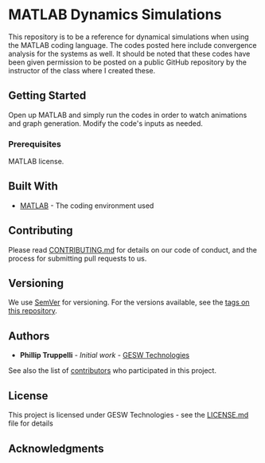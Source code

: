 # MATLAB Dynamics Simulations

This repository is to be a reference for dynamical simulations when using the MATLAB coding language. The codes posted here include convergence analysis for the systems as well. It should be noted that these codes have been given permission to be posted on a public GitHub repository by the instructor of the class where I created these.

## Getting Started

Open up MATLAB and simply run the codes in order to watch animations and graph generation. Modify the code's inputs as needed.

### Prerequisites

MATLAB license.

## Built With

* [MATLAB](https://www.mathworks.com/products/matlab.html) - The coding environment used

## Contributing

Please read [CONTRIBUTING.md]() for details on our code of conduct, and the process for submitting pull requests to us.

## Versioning

We use [SemVer](http://semver.org/) for versioning. For the versions available, see the [tags on this repository](https://github.com/your/project/tags). 

## Authors

* **Phillip Truppelli** - *Initial work* - [GESW Technologies](https://sites.google.com/vt.edu/geswtech/)

See also the list of [contributors](https://github.com/your/project/contributors) who participated in this project.

## License

This project is licensed under GESW Technologies - see the [LICENSE.md](LICENSE.md) file for details

## Acknowledgments

